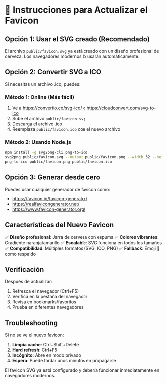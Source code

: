 # 🍺 Instrucciones para Actualizar el Favicon

## Opción 1: Usar el SVG creado (Recomendado)

El archivo `public/favicon.svg` ya está creado con un diseño profesional de cerveza. Los navegadores modernos lo usarán automáticamente.

## Opción 2: Convertir SVG a ICO

Si necesitas un archivo .ico, puedes:

### Método 1: Online (Más fácil)
1. Ve a https://convertio.co/svg-ico/ o https://cloudconvert.com/svg-to-ico
2. Sube el archivo `public/favicon.svg`
3. Descarga el archivo .ico
4. Reemplaza `public/favicon.ico` con el nuevo archivo

### Método 2: Usando Node.js
```bash
npm install -g svg2png-cli png-to-ico
svg2png public/favicon.svg --output public/favicon.png --width 32 --height 32
png-to-ico public/favicon.png public/favicon.ico
```

## Opción 3: Generar desde cero

Puedes usar cualquier generador de favicon como:
- https://favicon.io/favicon-generator/
- https://realfavicongenerator.net/
- https://www.favicon-generator.org/

## Características del Nuevo Favicon

✅ **Diseño profesional**: Jarra de cerveza con espuma
✅ **Colores vibrantes**: Gradiente naranja/amarillo
✅ **Escalable**: SVG funciona en todos los tamaños
✅ **Compatibilidad**: Múltiples formatos (SVG, ICO, PNG)
✅ **Fallback**: Emoji 🍺 como respaldo

## Verificación

Después de actualizar:
1. Refresca el navegador (Ctrl+F5)
2. Verifica en la pestaña del navegador
3. Revisa en bookmarks/favoritos
4. Prueba en diferentes navegadores

## Troubleshooting

Si no se ve el nuevo favicon:
1. **Limpia cache**: Ctrl+Shift+Delete
2. **Hard refresh**: Ctrl+F5
3. **Incógnito**: Abre en modo privado
4. **Espera**: Puede tardar unos minutos en propagarse

El favicon SVG ya está configurado y debería funcionar inmediatamente en navegadores modernos.
